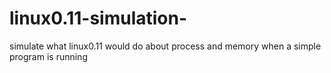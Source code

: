 # linux0.11-simulation-
simulate what linux0.11 would do about process and memory when a simple program is running

